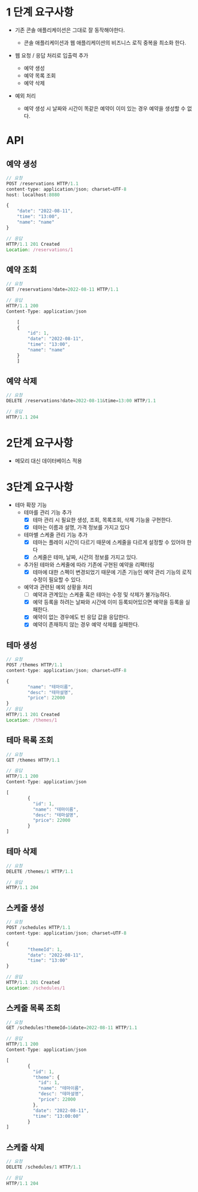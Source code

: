 # 1 단계 요구사항

- 기존 콘솔 애플리케이션은 그대로 잘 동작해야한다.
    - 콘솔 애플리케이션과 웹 애플리케이션의 비즈니스 로직 중복을 최소화 한다.

- 웹 요청 / 응답 처리로 입출력 추가
  - 예약 생성
  - 예약 목록 조회
  - 예약 삭제 
- 예외 처리
  - 예약 생성 시 날짜와 시간이 똑같은 예약이 이미 있는 경우 예약을 생성할 수 없다.

# API

## 예약 생성
```javascript
// 요청
POST /reservations HTTP/1.1
content-type: application/json; charset=UTF-8
host: localhost:8080

{
    "date": "2022-08-11",
    "time": "13:00",
    "name": "name"
}

// 응답
HTTP/1.1 201 Created
Location: /reservations/1
```

## 예약 조회
```javascript
// 요청
GET /reservations?date=2022-08-11 HTTP/1.1

// 응답
HTTP/1.1 200
Content-Type: application/json

    [
    {
        "id": 1,
        "date": "2022-08-11",
        "time": "13:00",
        "name": "name"
    }
    ]
```

## 예약 삭제
```javascript
// 요청
DELETE /reservations?date=2022-08-11&time=13:00 HTTP/1.1

// 응답
HTTP/1.1 204
```

# 2단계 요구사항

- 메모리 대신 데이터베이스 적용

# 3단계 요구사항

- 테마 확장 기능
  - 테마를 관리 기능 추가
    - [x] 테마 관리 시 필요한 생성, 조회, 목록조회, 삭제 기능을 구현한다.
    - [x] 테마는 이름과 설명, 가격 정보를 가지고 있다 
  - 테마별 스케줄 관리 기능 추가
    - [x] 테마는 플레이 시간이 다르기 때문에 스케줄을 다르게 설정할 수 있어야 한다
    - [x] 스케줄은 테마, 날짜, 시간의 정보를 가지고 있다. 
  - 추가된 테마와 스케줄에 따라 기존에 구현된 예약을 리팩터링
    - [x] 테마에 대한 스펙이 변경되었기 때문에 기존 기능인 예약 관리 기능의 로직 수정이 필요할 수 있다.
  - 예약과 관련된 예외 상황을 처리
    - [ ] 예약과 관계있는 스케줄 혹은 테마는 수정 및 삭제가 불가능하다.
    - [x] 예약 등록을 하려는 날짜와 시간에 이미 등록되어있으면 예약을 등록을 실패한다.
    - [x] 예약이 없는 경우에도 빈 응답 값을 응답한다.
    - [x] 예약이 존재하지 않는 경우 예약 삭제를 실패한다.

## 테마 생성
```javascript
// 요청
POST /themes HTTP/1.1
content-type: application/json; charset=UTF-8

{
        "name": "테마이름", 
        "desc": "테마설명",
        "price": 22000
}
// 응답
HTTP/1.1 201 Created
Location: /themes/1
```

## 테마 목록 조회
```javascript
// 요청
GET /themes HTTP/1.1

// 응답
HTTP/1.1 200
Content-Type: application/json

[
        {
          "id": 1,
          "name": "테마이름",
          "desc": "테마설명",
          "price": 22000
        }
]
```

## 테마 삭제
```javascript
// 요청
DELETE /themes/1 HTTP/1.1

// 응답
HTTP/1.1 204 
```

## 스케줄 생성
```javascript
// 요청
POST /schedules HTTP/1.1
content-type: application/json; charset=UTF-8

{
        "themeId": 1,
        "date": "2022-08-11",
        "time": "13:00"
}

// 응답
HTTP/1.1 201 Created
Location: /schedules/1
```

## 스케줄 목록 조회
```javascript
// 요청
GET /schedules?themeId=1&date=2022-08-11 HTTP/1.1

// 응답
HTTP/1.1 200
Content-Type: application/json

[
        {
          "id": 1,
          "theme": {
            "id": 1,
            "name": "테마이름",
            "desc": "테마설명",
            "price": 22000
          },
          "date": "2022-08-11",
          "time": "13:00:00"
        }
]
```

## 스케줄 삭제
```javascript
// 요청
DELETE /schedules/1 HTTP/1.1

// 응답
HTTP/1.1 204 
```
